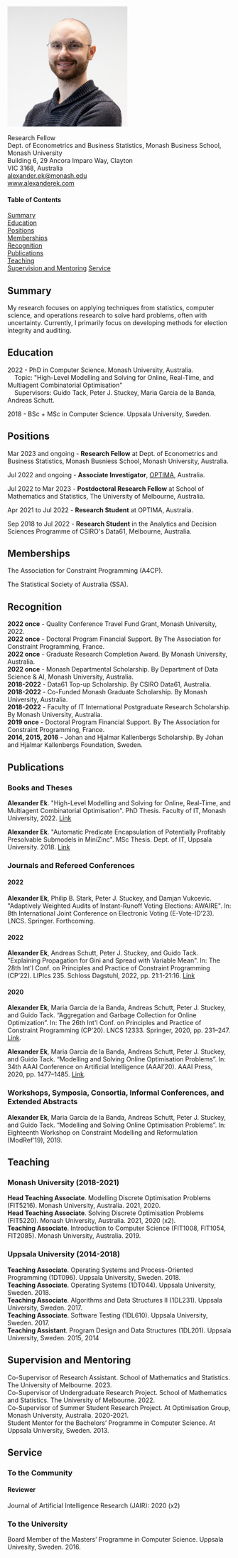 ![me](./alexanderek.jpg)

Research Fellow\
Dept. of Econometrics and Business Statistics, Monash Business School, Monash University\
Building 6, 29 Ancora Imparo Way, Clayton\
VIC 3168, Australia\
alexander.ek@monash.edu\
www.alexanderek.com

#### Table of Contents

[Summary](#summary)\
[Education](#education)\
[Positions](#positions)\
[Memberships](#memberships)\
[Recognition](#recognition)\
[Publications](#publications)\
[Teaching](#teaching)\
[Supervision and Mentoring](#supervision-and-mentoring)
[Service](#service)


## Summary

My research focuses on applying techniques from statistics, computer science, and operations research to solve hard problems, often with uncertainty. Currently, I primarily focus on developing methods for election integrity and auditing.


## Education

2022 - PhD in Computer Science. Monash University, Australia.\
&nbsp;&nbsp;&nbsp;&nbsp;Topic: "High-Level Modelling and Solving for Online, Real-Time, and Multiagent Combinatorial Optimisation"\
&nbsp;&nbsp;&nbsp;&nbsp;Supervisors: Guido Tack, Peter J. Stuckey, Maria Garcia de la Banda, Andreas Schutt.

2018 - BSc + MSc in Computer Science. Uppsala University, Sweden.


## Positions

Mar 2023 and ongoing - **Research Fellow** at Dept. of Econometrics and Business Statistics, Monash Busniess School, Monash University, Australia.

Jul 2022 and ongoing - **Associate Investigator**, [OPTIMA](https://optima.org.au/), Australia.

Jul 2022 to Mar 2023 - **Postdoctoral Research Fellow** at School of Mathematics and Statistics, The University of Melbourne, Australia.

Apr 2021 to Jul 2022 - **Research Student** at OPTIMA, Australia.

Sep 2018 to Jul 2022 - **Research Student** in the Analytics and Decision Sciences Programme of CSIRO's Data61, Melbourne, Australia.


## Memberships

The Association for Constraint Programming (A4CP).

The Statistical Society of Australia (SSA).

## Recognition

**2022 once** - Quality Conference Travel Fund Grant, Monash University, 2022.\
**2022 once** - Doctoral Program Financial Support. By The Association for Constraint Programming, France.\
**2022 once** - Graduate Research Completion Award. By Monash University, Australia.\
**2022 once** - Monash Departmental Scholarship. By Department of Data Science & AI, Monash University, Australia.\
**2018-2022** - Data61 Top-up Scholarship. By CSIRO Data61, Australia.\
**2018-2022** - Co-Funded Monash Graduate Scholarship. By Monash University, Australia.\
**2018-2022** - Faculty of IT International Postgraduate Research Scholarship. By Monash University, Australia.\
**2019 once** - Doctoral Program Financial Support. By The Association for Constraint Programming, France.\
**2014, 2015, 2016** - Johan and Hjalmar Kallenbergs Scholarship. By Johan and Hjalmar Kallenbergs Foundation, Sweden.

## Publications

### Books and Theses

**Alexander Ek**.
"High-Level Modelling and Solving for Online, Real-Time, and Multiagent Combinatorial Optimisation".
PhD Thesis. Faculty of IT, Monash University, 2022.
[Link](https://doi.org/10.26180/21588144.v1)

**Alexander Ek**.
"Automatic Predicate Encapsulation of Potentially Profitably Presolvable Submodels in MiniZinc".
MSc Thesis. Dept. of IT, Uppsala University. 2018.
[Link](http://urn.kb.se/resolve?urn=urn:nbn:se:uu:diva-351965)

### Journals and Refereed Conferences

#### 2022

**Alexander Ek**, Philip B. Stark, Peter J. Stuckey, and Damjan Vukcevic.
"Adaptively Weighted Audits of Instant-Runoff Voting Elections: AWAIRE".
In: 8th International Joint Conference on Electronic Voting (E-Vote-ID’23). LNCS. Springer. Forthcoming.

#### 2022

**Alexander Ek**, Andreas Schutt, Peter J. Stuckey, and Guido Tack.
"Explaining Propagation for Gini and Spread with Variable Mean".
In: The 28th Int'l Conf. on Principles and Practice of Constraint Programming (CP’22). LIPIcs 235. Schloss Dagstuhl, 2022, pp. 21:1-21:16.
[Link](https://doi.org/10.4230/LIPIcs.CP.2022.21)

#### 2020

**Alexander Ek**, Maria Garcia de la Banda, Andreas Schutt, Peter J. Stuckey, and Guido Tack.
“Aggregation and Garbage Collection for Online Optimization”.
In: The 26th Int'l Conf. on Principles and Practice of Constraint Programming (CP’20). LNCS 12333. Springer, 2020, pp. 231–247.
[Link](https://doi.org/10.1007/978-3-030-58475-7_14).

**Alexander Ek**, Maria Garcia de la Banda, Andreas Schutt, Peter J. Stuckey, and Guido Tack.
“Modelling and Solving Online Optimisation Problems”.
In: 34th AAAI Conference on Artificial Intelligence (AAAI’20). AAAI Press, 2020, pp. 1477–1485.
[Link](https://doi.org/10.1609/aaai.v34i02.5506).

### Workshops, Symposia, Consortia, Informal Conferences, and Extended Abstracts

**Alexander Ek**, Maria Garcia de la Banda, Andreas Schutt, Peter J. Stuckey, and Guido Tack.
“Modelling and Solving Online Optimisation Problems”.
In: Eighteenth Workshop on Constraint Modelling and Reformulation (ModRef’19), 2019.

## Teaching

### Monash University (2018-2021)

**Head Teaching Associate**. Modelling Discrete Optimisation Problems (FIT5216). Monash University, Australia. 2021, 2020.\
**Head Teaching Associate**. Solving Discrete Optimisation Problems (FIT5220). Monash University, Australia. 2021, 2020 (x2).\
**Teaching Associate**. Introduction to Computer Science (FIT1008, FIT1054, FIT2085). Monash University, Australia. 2019.

### Uppsala University (2014-2018)

**Teaching Associate**. Operating Systems and Process-Oriented Programming (1DT096). Uppsala University, Sweden. 2018.\
**Teaching Associate**. Operating Systems (1DT044). Uppsala University, Sweden. 2018.\
**Teaching Associate**. Algorithms and Data Structures II (1DL231). Uppsala University, Sweden. 2017.\
**Teaching Associate**. Software Testing (1DL610). Uppsala University, Sweden. 2017.\
**Teaching Assistant**. Program Design and Data Structures (1DL201). Uppsala University, Sweden. 2015, 2014

## Supervision and Mentoring

Co-Supervisor of Research Assistant. School of Mathematics and Statistics. The University of Melbourne. 2023.\
Co-Supervisor of Undergraduate Research Project. School of Mathematics and Statistics. The University of Melbourne. 2022.\
Co-Supervisor of Summer Student Research Project. At Optimisation Group, Monash University, Australia. 2020-2021.\
Student Mentor for the Bachelors’ Programme in Computer Science. At Uppsala University, Sweden. 2013.

## Service

### To the Community

#### Reviewer

Journal of Artificial Intelligence Research (JAIR): 2020 (x2)

### To the University

Board Member of the Masters’ Programme in Computer Science. Uppsala Univesity, Sweden. 2016.

